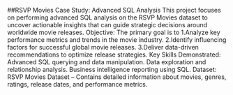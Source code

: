 ##RSVP Movies Case Study: Advanced SQL Analysis
This project focuses on performing advanced SQL analysis on the RSVP Movies dataset to uncover actionable insights that can guide strategic decisions around worldwide movie releases.
Objective:
The primary goal is to
1.Analyze key performance metrics and trends in the movie industry.
2.Identify influencing factors for successful global movie releases.
3.Deliver data-driven recommendations to optimize release strategies.
Key Skills Demonstrated:
Advanced SQL querying and data manipulation.
Data exploration and relationship analysis.
Business intelligence reporting using SQL.
Dataset:
RSVP Movies Dataset – Contains detailed information about movies, genres, ratings, release dates, and performance metrics.
